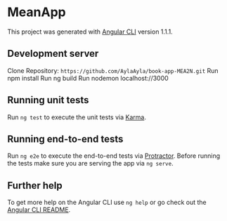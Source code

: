 # MeanApp

This project was generated with [Angular CLI](https://github.com/angular/angular-cli) version 1.1.1.

## Development server

Clone Repository: `https://github.com/AylaAyla/book-app-MEA2N.git`
Run npm install
Run ng build
Run nodemon
localhost://3000


## Running unit tests

Run `ng test` to execute the unit tests via [Karma](https://karma-runner.github.io).

## Running end-to-end tests

Run `ng e2e` to execute the end-to-end tests via [Protractor](http://www.protractortest.org/).
Before running the tests make sure you are serving the app via `ng serve`.

## Further help

To get more help on the Angular CLI use `ng help` or go check out the [Angular CLI README](https://github.com/angular/angular-cli/blob/master/README.md).

